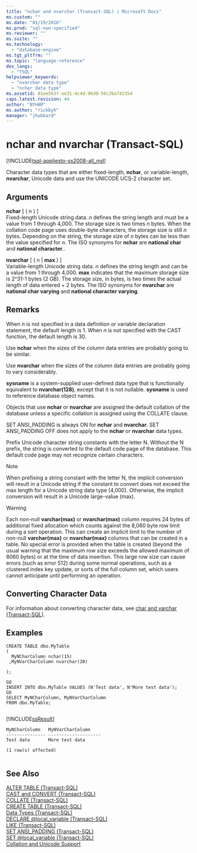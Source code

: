 ```yaml
---
title: "nchar and nvarchar (Transact-SQL) | Microsoft Docs"
ms.custom: ""
ms.date: "01/19/2016"
ms.prod: "sql-non-specified"
ms.reviewer: ""
ms.suite: ""
ms.technology: 
  - "database-engine"
ms.tgt_pltfrm: ""
ms.topic: "language-reference"
dev_langs: 
  - "TSQL"
helpviewer_keywords: 
  - "nvarchar data type"
  - "nchar data type"
ms.assetid: 81ee5637-ee31-4c4d-96d0-56c26a742354
caps.latest.revision: 44
author: "BYHAM"
ms.author: "rickbyh"
manager: "jhubbard"
---
```

# nchar and nvarchar (Transact-SQL)
[!INCLUDE[tsql-appliesto-ss2008-all_md](../../includes/tsql-appliesto-ss2008-all-md.md)]

  Character data types that are either fixed-length, **nchar**, or variable-length, **nvarchar**, Unicode data and use the UNICODE UCS-2 character set.  
  
## Arguments  
 **nchar** [ ( n ) ]  
 Fixed-length Unicode string data. *n* defines the string length and must be a value from 1 through 4,000. The storage size is two times *n* bytes. When the collation code page uses double-byte characters, the storage size is still *n* bytes. Depending on the string, the storage size of *n* bytes can be less than the value specified for *n*. The ISO synonyms for **nchar** are **national char** and **national character**..  
  
 **nvarchar** [ ( n | **max** ) ]  
 Variable-length Unicode string data. *n* defines the string length and can be a value from 1 through 4,000. **max** indicates that the maximum storage size is 2^31-1 bytes (2 GB). The storage size, in bytes, is two times the actual length of data entered + 2 bytes. The ISO synonyms for **nvarchar** are **national char varying** and **national character varying**.  
  
## Remarks  
 When *n* is not specified in a data definition or variable declaration statement, the default length is 1. When *n* is not specified with the CAST function, the default length is 30.  
  
 Use **nchar** when the sizes of the column data entries are probably going to be similar.  
  
 Use **nvarchar** when the sizes of the column data entries are probably going to vary considerably.  
  
 **sysname** is a system-supplied user-defined data type that is functionally equivalent to **nvarchar(128)**, except that it is not nullable. **sysname** is used to reference database object names.  
  
 Objects that use **nchar** or **nvarchar** are assigned the default collation of the database unless a specific collation is assigned using the COLLATE clause.  
  
 SET ANSI_PADDING is always ON for **nchar** and **nvarchar**. SET ANSI_PADDING OFF does not apply to the **nchar** or **nvarchar** data types.  
  
 Prefix Unicode character string constants with the letter N. Without the N prefix, the string is converted to the default code page of the database. This default code page may not recognize certain characters.  
 
> [!NOTE]  
>  When prefixing a string constant with the letter N, the implicit conversion will result in a Unicode string if the constant to convert does not exceed the max length for a Unicode string data type (4,000). Otherwise, the implicit conversion will result in a Unicode large-value (max).
  
> [!WARNING]  
>  Each non-null  **varchar(max)** or **nvarchar(max)** column requires 24 bytes of additional fixed allocation which counts against the 8,060 byte row limit during a sort operation. This can create an implicit limit to the number of non-null **varchar(max)** or **nvarchar(max)** columns that can be created in a table. No special error is provided when the table is created (beyond the usual warning that the maximum row size exceeds the allowed maximum of 8060 bytes) or at the time of data insertion. This large row size can cause errors (such as error 512) during some normal operations, such as a clustered index key update, or sorts of the full column set, which users cannot anticipate until performing an operation.  
  
## Converting Character Data  
 For information about converting character data, see [char and varchar &#40;Transact-SQL&#41;](../../t-sql/data-types/char-and-varchar-transact-sql.md).  
  
## Examples  
  
```  
CREATE TABLE dbo.MyTable  
(  
  MyNCharColumn nchar(15)  
 ,MyNVarCharColumn nvarchar(20)  
  
);  
  
GO  
INSERT INTO dbo.MyTable VALUES (N'Test data', N'More test data');  
GO  
SELECT MyNCharColumn, MyNVarCharColumn  
FROM dbo.MyTable;  
  
```  
  
 [!INCLUDE[ssResult](../../includes/ssresult-md.md)]  
  
```  
MyNCharColumn   MyNVarCharColumn  
--------------- --------------------  
Test data       More test data  
  
(1 row(s) affected)  
  
```  
  
## See Also  
 [ALTER TABLE &#40;Transact-SQL&#41;](../../t-sql/statements/alter-table-transact-sql.md)   
 [CAST and CONVERT &#40;Transact-SQL&#41;](../../t-sql/functions/cast-and-convert-transact-sql.md)   
 [COLLATE &#40;Transact-SQL&#41;](http://msdn.microsoft.com/library/4ba6b7d8-114a-4f4e-bb38-fe5697add4e9)   
 [CREATE TABLE &#40;Transact-SQL&#41;](../../t-sql/statements/create-table-transact-sql.md)   
 [Data Types &#40;Transact-SQL&#41;](../../t-sql/data-types/data-types-transact-sql.md)   
 [DECLARE @local_variable &#40;Transact-SQL&#41;](../../t-sql/language-elements/declare-local-variable-transact-sql.md)   
 [LIKE &#40;Transact-SQL&#41;](../../t-sql/language-elements/like-transact-sql.md)   
 [SET ANSI_PADDING &#40;Transact-SQL&#41;](../../t-sql/statements/set-ansi-padding-transact-sql.md)   
 [SET @local_variable &#40;Transact-SQL&#41;](../../t-sql/language-elements/set-local-variable-transact-sql.md)   
 [Collation and Unicode Support](../../relational-databases/collations/collation-and-unicode-support.md)  
  
  
